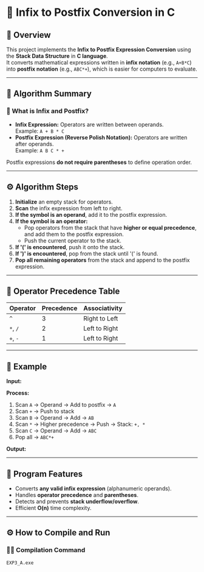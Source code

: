 # 🔢 Infix to Postfix Conversion in C

## 📘 Overview
This project implements the **Infix to Postfix Expression Conversion** using the **Stack Data Structure** in **C language**.  
It converts mathematical expressions written in **infix notation** (e.g., `A+B*C`) into **postfix notation** (e.g., `ABC*+`), which is easier for computers to evaluate.

---

## 🧠 Algorithm Summary

### 🔹 What is Infix and Postfix?
- **Infix Expression:** Operators are written between operands.  
  Example: `A + B * C`
- **Postfix Expression (Reverse Polish Notation):** Operators are written after operands.  
  Example: `A B C * +`

Postfix expressions **do not require parentheses** to define operation order.

---

## ⚙️ Algorithm Steps

1. **Initialize** an empty stack for operators.  
2. **Scan** the infix expression from left to right.  
3. **If the symbol is an operand**, add it to the postfix expression.  
4. **If the symbol is an operator:**
   - Pop operators from the stack that have **higher or equal precedence**, and add them to the postfix expression.
   - Push the current operator to the stack.  
5. **If '(' is encountered**, push it onto the stack.  
6. **If ')' is encountered**, pop from the stack until '(' is found.  
7. **Pop all remaining operators** from the stack and append to the postfix expression.  

---

## 🧮 Operator Precedence Table

| Operator | Precedence | Associativity |
|-----------|-------------|----------------|
| `^`       | 3           | Right to Left  |
| `*`, `/`  | 2           | Left to Right  |
| `+`, `-`  | 1           | Left to Right  |

---

## 🧩 Example

**Input:**  

**Process:**  
1. Scan `A` → Operand → Add to postfix → `A`  
2. Scan `+` → Push to stack  
3. Scan `B` → Operand → Add → `AB`  
4. Scan `*` → Higher precedence → Push → Stack: `+, *`  
5. Scan `C` → Operand → Add → `ABC`  
6. Pop all → `ABC*+`

**Output:**  

---

## 🧰 Program Features
- Converts **any valid infix expression** (alphanumeric operands).  
- Handles **operator precedence** and **parentheses**.  
- Detects and prevents **stack underflow/overflow**.  
- Efficient **O(n)** time complexity.

---

## ⚙️ How to Compile and Run

### 🧑‍💻 Compilation Command
```bash
EXP3_A.exe
